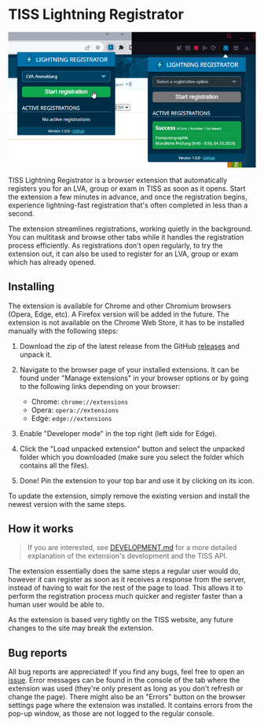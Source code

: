 # TISS Lightning Registrator

![Screenshot of the extension being shown in two different browsers](images/Screenshots.png)

TISS Lightning Registrator is a browser extension that automatically registers you for an LVA, group or exam in TISS as soon as it opens. Start the extension a few minutes in advance, and once the registration begins, experience lightning-fast registration that's often completed in less than a second.

The extension streamlines registrations, working quietly in the background. You can multitask and browse other tabs while it handles the registration process efficiently. As registrations don't open regularly, to try the extension out, it can also be used to register for an LVA, group or exam which has already opened.

## Installing

The extension is available for Chrome and other Chromium browsers (Opera, Edge, etc). A Firefox version will be added in the future. The extension is not available on the Chrome Web Store, it has to be installed manually with the following steps:

1. Download the zip of the latest release from the GitHub [releases](https://github.com/The-breakbar/TISS-Lightning-Registrator/releases) and unpack it.
2. Navigate to the browser page of your installed extensions. It can be found under "Manage extensions" in your browser options or by going to the following links depending on your browser:

   - Chrome: `chrome://extensions`
   - Opera: `opera://extensions`
   - Edge: `edge://extensions`

3. Enable "Developer mode" in the top right (left side for Edge).
4. Click the "Load unpacked extension" button and select the unpacked folder which you downloaded (make sure you select the folder which contains all the files).
5. Done! Pin the extension to your top bar and use it by clicking on its icon.

To update the extension, simply remove the existing version and install the newest version with the same steps.

## How it works

> If you are interested, see [DEVELOPMENT.md](DEVELOPMENT.md) for a more detailed explanation of the extension's development and the TISS API.

The extension essentially does the same steps a regular user would do, however it can register as soon as it receives a response from the server, instead of having to wait for the rest of the page to load. This allows it to perform the registration process much quicker and register faster than a human user would be able to.

As the extension is based very tightly on the TISS website, any future changes to the site may break the extension.

## Bug reports

All bug reports are appreciated! If you find any bugs, feel free to open an [issue](https://github.com/The-breakbar/TISS-Lightning-Registrator/issues). Error messages can be found in the console of the tab where the extension was used (they're only present as long as you don't refresh or change the page). There might also be an "Errors" button on the browser settings page where the extension was installed. It contains errors from the pop-up window, as those are not logged to the regular console.
